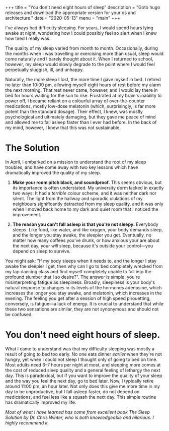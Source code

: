 +++
title = "You don't need eight hours of sleep"
description = "Goto hugo releases and download the appropriate version for your os and architecture."
date = "2020-05-13"
menu = "main"
+++

I've always had difficulty sleeping. For years, I would spend hours lying awake at night, wondering how I could possibly feel so alert when I knew how tired I really was.

<!--more-->

The quality of my sleep varied from month to month. Occasionally, during the months when I was travelling or exercising more than usual, sleep would come naturally and I barely thought about it. When I returned to school, however, my sleep would slowly degrade to the point where I would feel perpetually sluggish, ill, and unhappy.

Naturally, the more sleep I lost, the more time I gave myself in bed. I retired no later than 10:00 pm, allowing myself eight hours of rest before my alarm the next morning. That rest never came, however, and I would lay there in bed for hours waiting for the sun to rise. Frustrated at my brain's inability to power off, I became reliant on a colourful array of over-the-counter medications, mostly low-dose melatonin (which, surprisingly, is far more potent than the standard dosage). Their effect, I knew, was mostly psychological and ultimately damaging, but they gave me peace of mind and allowed me to fall asleep faster than I ever had before. In the back of my mind, however, I knew that this was not sustainable.

# The Solution

In April, I embarked on a mission to understand the root of my sleep troubles, and have come away with two key lessons which have dramatically improved the quality of my sleep.

1. **Make your room pitch black, and soundproof.** This seems obvious, but its importance is often understated. My university dorm lacked in exactly two ways: It had a *terrible* colour scheme, and it was neither dark nor silent. The light from the hallway and sporadic ululations of my neighbours significantly detracted from my sleep quality, and it was only when I moved back home to my dark and quiet room that I noticed the improvement.

2. **The reason you can't fall asleep is that you're not sleepy.** Everybody sleeps. Like food, like water, and like oxygen, your body demands sleep, and the longer you stay awake, the sleepier you get. Eventually, no matter how many coffees you've drunk, or how anxious your are about the next day, your *will* sleep, because it's outside your control—you depend on sleep to survive.

You might ask: "If my body sleeps when it needs to, and the longer I stay awake the sleepier I get, then why can I go to bed completely wrecked from my tap dancing class and find myself completely unable to fall into the profound slumber that I so desire?". The answer is simple: you're misinterpreting fatigue as sleepiness. Broadly, sleepiness is your body's natural response to changes in its levels of the hormones adenosine, which increases the longer you stay awake, and melatonin, which increases in the evening. The feeling you get after a session of high speed pirouetting, conversely, is fatigue—a lack of energy. It is crucial to understand that while these two sensations are similar, they are not synonymous and should not be confused.

# You don't need eight hours of sleep.

What I came to understand was that my difficulty sleeping was mostly a result of going to bed too early. No one eats dinner *earlier* when they're not hungry, yet when I could not sleep I thought only of going to bed on time. Most adults need 6–7 hours per night at most, and sleeping more comes at the cost of reduced sleep quality and a general feeling of lethargy the next day. This is paradoxical, but if you want to improve the quality of your sleep and the way you feel the next day, go to bed later. Now, I typically retire around 11:00 pm, an hour later. Not only does this give me more time in my day to be unproductive, but I fall asleep faster, do not depend on medications, and feel less like a squash the next day. This simple routine has dramatically improved my life.

*Most of what I have learned has come from excellent book The Sleep Solution by Dr. Chris Winter, who is both knowledgeable and hilarious. I highly recommend it.*
